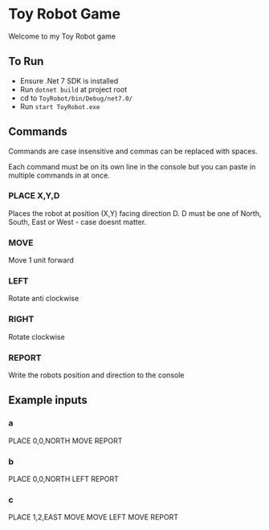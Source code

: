 # Toy Robot Game

Welcome to my Toy Robot game

## To Run
- Ensure .Net 7 SDK is installed
- Run `dotnet build` at project root
- cd to `ToyRobot/bin/Debug/net7.0/`
- Run `start ToyRobot.exe`

## Commands

Commands are case insensitive and commas can be replaced with spaces.

Each command must be on its own line in the console but you can paste in multiple commands in at once.

### PLACE X,Y,D
Places the robot at position (X,Y) facing direction D. D must be one of North, South, East or West - case doesnt matter.

### MOVE 
Move 1 unit forward

### LEFT
Rotate anti clockwise

### RIGHT
Rotate clockwise

### REPORT
Write the robots position and direction to the console

## Example inputs
### a
PLACE 0,0,NORTH
MOVE
REPORT

### b
PLACE 0,0,NORTH
LEFT
REPORT

### c
PLACE 1,2,EAST
MOVE
MOVE
LEFT
MOVE
REPORT

